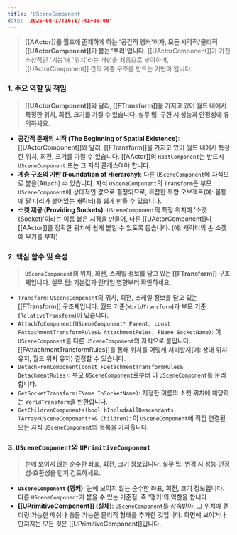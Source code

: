 ```yaml
---
title: 'USceneComponent
date: '2025-08-17T16:17:41+09:00'
---
```




> **[[AActor]]를 월드에 존재하게 하는 '공간적 앵커'이자, 모든 시각적/물리적 [[UActorComponent]]가 붙는 '뿌리'입니다.** [[UActorComponent]]가 가진 추상적인 '기능'에 '위치'라는 개념을 처음으로 부여하며, [[UActorComponent]] 간의 계층 구조를 만드는 기반이 됩니다.

### **1. 주요 역할 및 책임**
> **[[UActorComponent]]와 달리, [[FTransform]]을 가지고 있어 월드 내에서 특정한 위치, 회전, 크기를 가질 수 있습니다. 실무 팁: 구현 시 성능과 안정성에 유의하세요.**
* **공간적 존재의 시작 (The Beginning of Spatial Existence)**:
	[[UActorComponent]]와 달리, [[FTransform]]을 가지고 있어 월드 내에서 특정한 위치, 회전, 크기를 가질 수 있습니다. [[AActor]]의 `RootComponent`는 반드시 `USceneComponent` 또는 그 자식 클래스여야 합니다.
* **계층 구조의 기반 (Foundation of Hierarchy)**:
	다른 `USceneComponent`에 자식으로 붙을(Attach) 수 있습니다. 자식 `USceneComponent`의 `Transform`은 부모 `USceneComponent`에 상대적인 값으로 결정되므로, 복잡한 복합 오브젝트(예: 몸통에 팔 다리가 붙어있는 캐릭터)를 쉽게 만들 수 있습니다.
* **소켓 제공 (Providing Sockets)**:
	`USceneComponent`의 특정 위치에 '소켓(Socket)'이라는 이름 붙은 지점을 만들어, 다른 [[UActorComponent]]나 [[AActor]]를 정확한 위치에 쉽게 붙일 수 있도록 돕습니다. (예: 캐릭터의 손 소켓에 무기를 부착)

### **2. 핵심 함수 및 속성**
> **`USceneComponent`의 위치, 회전, 스케일 정보를 담고 있는 [[FTransform]] 구조체입니다. 실무 팁: 기본값과 런타임 영향부터 확인하세요.**
* `Transform`:
	`USceneComponent`의 위치, 회전, 스케일 정보를 담고 있는 [[FTransform]] 구조체입니다. 월드 기준(`WorldTransform`)과 부모 기준(`RelativeTransform`)이 있습니다.
* `AttachToComponent(USceneComponent* Parent, const FAttachmentTransformRules& AttachmentRules, FName SocketName)`:
	이 `USceneComponent`를 다른 `USceneComponent`의 자식으로 붙입니다. [[FAttachmentTransformRules]]를 통해 위치를 어떻게 처리할지(예: 상대 위치 유지, 월드 위치 유지) 결정할 수 있습니다.
* `DetachFromComponent(const FDetachmentTransformRules& DetachmentRules)`:
	부모 `USceneComponent`로부터 이 `USceneComponent`를 분리합니다.
* `GetSocketTransform(FName InSocketName)`:
	지정한 이름의 소켓 위치에 해당하는 `WorldTransform`을 반환합니다.
* `GetChildrenComponents(bool bIncludeAllDescendants, TArray<USceneComponent*>& Children)`:
	이 `USceneComponent`에 직접 연결된 모든 자식 `USceneComponent`의 목록을 가져옵니다.

### **3. `USceneComponent`와 `UPrimitiveComponent`**
> **눈에 보이지 않는 순수한 좌표, 회전, 크기 정보입니다. 실무 팁: 변경 시 성능·안정성·호환성을 먼저 검토하세요.**
* **`USceneComponent` (앵커)**:
	눈에 보이지 않는 순수한 좌표, 회전, 크기 정보입니다. 다른 `USceneComponent`가 붙을 수 있는 기준점, 즉 '앵커'의 역할을 합니다.
* **[[UPrimitiveComponent]] (실체)**:
	`USceneComponent`를 상속받아, 그 위치에 렌더링 가능한 메쉬나 충돌 가능한 물리적 형태를 추가한 것입니다. 화면에 보이거나 만져지는 모든 것은 [[UPrimitiveComponent]]입니다.

